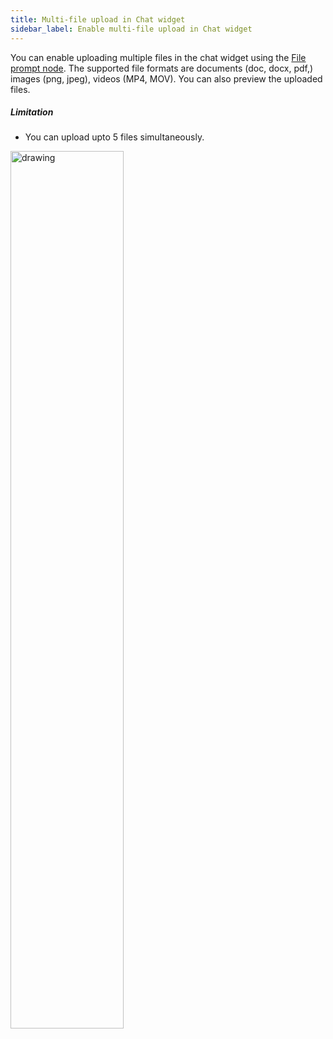 ```yaml
---
title: Multi-file upload in Chat widget
sidebar_label: Enable multi-file upload in Chat widget
---
```


You can enable uploading multiple files in the chat widget using the [File prompt node](https://docs.yellow.ai/docs/platform_concepts/studio/build/nodes/prompt-nodes#36-file-prompt). The supported file formats are documents (doc, docx, pdf,) images (png, jpeg), videos (MP4, MOV). You can also preview the uploaded files.

##### Limitation 

* You can upload upto 5 files simultaneously.

<img src="https://i.imgur.com/hwqGYWx.png" alt="drawing" width="60%"/>